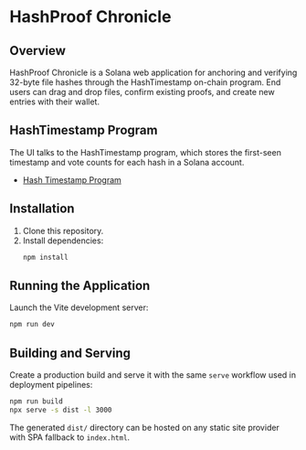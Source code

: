 # HashProof Chronicle

## Overview
HashProof Chronicle is a Solana web application for anchoring and verifying 32-byte file hashes through the HashTimestamp on-chain program. End users can drag and drop files, confirm existing proofs, and create new entries with their wallet.

## HashTimestamp Program
The UI talks to the HashTimestamp program, which stores the first-seen timestamp and vote counts for each hash in a Solana account.
- [Hash Timestamp Program](https://github.com/binqbit/hash-timestamp)

## Installation
1. Clone this repository.
2. Install dependencies:
   ```sh
   npm install
   ```

## Running the Application
Launch the Vite development server:

```sh
npm run dev
```

## Building and Serving
Create a production build and serve it with the same `serve` workflow used in deployment pipelines:

```sh
npm run build
npx serve -s dist -l 3000
```

The generated `dist/` directory can be hosted on any static site provider with SPA fallback to `index.html`.
